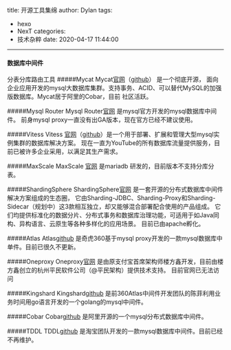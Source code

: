 title: 开源工具集绵
author: Dylan
tags:
  - hexo
  - NexT
categories:
  - 技术杂粹
date: 2020-04-17 11:44:00
---
#### 数据库中间件
分表分库路由工具
#####Mycat
Mycat[官网](http://mycat.io/)（[github](https://github.com/MyCATApache/Mycat-Server)） 是一个彻底开源，
面向企业应用开发的mysql大数据库集群。支持事务、ACID、可以替代MySQL的加强版数据库。Mycat居于阿里的Cobar，目前
社区活跃。

#####Mysql Router
Mysql Router[官网](https://www.mysql.com/cn/products/enterprise/router.html) 是mysql官方开发的mysql数据库中间件。
前身mysql proxy一直没有出GA版本，现在官方已经不建议使用。

#####Vitess
Vitess [官网](https://vitess.io/)（[github](https://github.com/vitessio/vitess)）是一个用于部署、扩展和管理大型mysql实例集群的数据库解决方案。
现在一直为YouTube的所有数据库流量提供服务，目前已被许多企业采用，以满足其生产需求。

#####MaxScale
MaxScale [官网](https://mariadb.com/kb/en/maxscale/) 是mariadb 研发的，目前版本不支持分库分表。

#####ShardingSphere
ShardingSphere[官网](http://shardingsphere.apache.org/index_zh.html) 是一套开源的分布式数据库中间件解决方案组成的生态圈，
它由Sharding-JDBC、Sharding-Proxy和Sharding-Sidecar（规划中）这3款相互独立，却又能够混合部署配合使用的产品组成。
它们均提供标准化的数据分片、分布式事务和数据库治理功能，可适用于如Java同构、异构语言、云原生等各种多样化的应用场景。
目前已由apache孵化。

#####Atlas
Atlas[github](https://github.com/Qihoo360/Atlas) 是奇虎360基于mysql proxy开发的一款mysql数据库中单件。目前已很久不更新。

#####Oneproxy
Oneproxy[官网](http://www.onexsoft.com) 是由原支付宝首席架构师楼方鑫开发，目前由楼方鑫创立的杭州平民软件公司（@平民架构）提供技术支持。
目前官网已无法访问

#####Kingshard
Kingshard[github](https://github.com/flike/kingshard) 是前360Atlas中间件开发团队的陈菲利用业务时间用go语言开发的一个golang的mysql中间件。

#####Cobar
Cobar[github](https://github.com/alibaba/cobar) 是阿里开源的一个mysql分布式数据库中间件。

#####TDDL
TDDL[github](https://github.com/alibaba/tb_tddl) 是淘宝团队开发的一款mysql数据库中间件。目前已经不再维护。